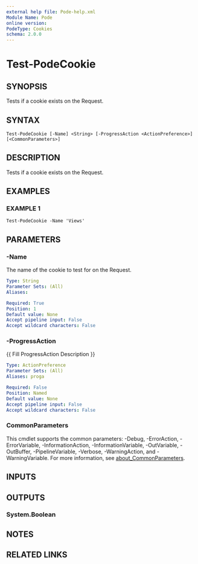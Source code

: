 ```yaml
---
external help file: Pode-help.xml
Module Name: Pode
online version:
PodeType: Cookies
schema: 2.0.0
---
```


# Test-PodeCookie

## SYNOPSIS
Tests if a cookie exists on the Request.

## SYNTAX

```
Test-PodeCookie [-Name] <String> [-ProgressAction <ActionPreference>] [<CommonParameters>]
```

## DESCRIPTION
Tests if a cookie exists on the Request.

## EXAMPLES

### EXAMPLE 1
```
Test-PodeCookie -Name 'Views'
```

## PARAMETERS

### -Name
The name of the cookie to test for on the Request.

```yaml
Type: String
Parameter Sets: (All)
Aliases:

Required: True
Position: 1
Default value: None
Accept pipeline input: False
Accept wildcard characters: False
```

### -ProgressAction
{{ Fill ProgressAction Description }}

```yaml
Type: ActionPreference
Parameter Sets: (All)
Aliases: proga

Required: False
Position: Named
Default value: None
Accept pipeline input: False
Accept wildcard characters: False
```

### CommonParameters
This cmdlet supports the common parameters: -Debug, -ErrorAction, -ErrorVariable, -InformationAction, -InformationVariable, -OutVariable, -OutBuffer, -PipelineVariable, -Verbose, -WarningAction, and -WarningVariable. For more information, see [about_CommonParameters](http://go.microsoft.com/fwlink/?LinkID=113216).

## INPUTS

## OUTPUTS

### System.Boolean
## NOTES

## RELATED LINKS
